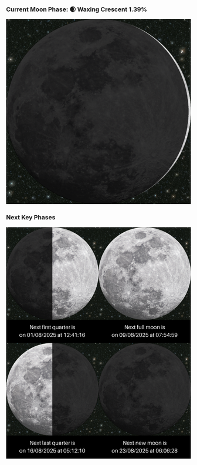 ### Current Moon Phase: 🌒 Waxing Crescent 1.39%
![Moon Phase](moonphase.png)
### Next Key Phases
![Gallery](gallery.png)